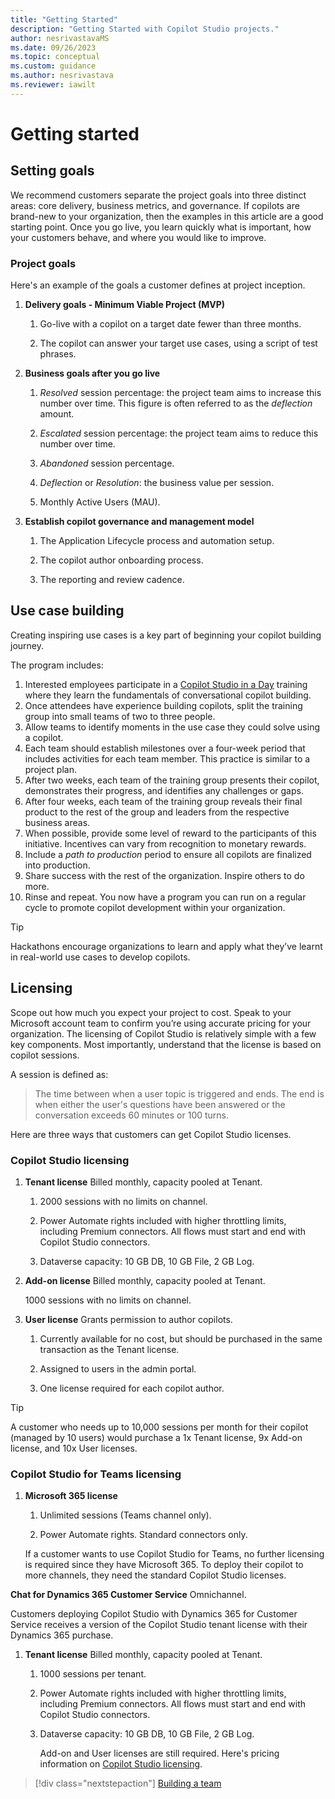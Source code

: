 ```yaml
---
title: "Getting Started"
description: "Getting Started with Copilot Studio projects."
author: nesrivastavaMS
ms.date: 09/26/2023
ms.topic: conceptual
ms.custom: guidance
ms.author: nesrivastava
ms.reviewer: iawilt
---
```


# Getting started

## Setting goals

We recommend customers separate the project goals into three distinct areas: core delivery, business metrics, and governance. If copilots are brand-new to your organization, then the examples in this article are a good starting point. Once you go live, you learn quickly what is important, how your customers behave, and where you would like to improve.

### Project goals

Here's an example of the goals a customer defines at project inception.

1. **Delivery goals - Minimum Viable Project (MVP)**

    1. Go-live with a copilot on a target date fewer than three months.

    1. The copilot can answer your target use cases, using a script of test phrases.

1. **Business goals after you go live**

    1. *Resolved* session percentage: the project team aims to increase this number over time. This figure is often referred to as the *deflection* amount.

    1. *Escalated* session percentage: the project team aims to reduce this number over time.

    1. *Abandoned* session percentage.

    1. *Deflection* or *Resolution*: the business value per session.

    1. Monthly Active Users (MAU).

1. **Establish copilot governance and management model**

    1. The Application Lifecycle process and automation setup.

    1. The copilot author onboarding process.

    1. The reporting and review cadence.

## Use case building

Creating inspiring use cases is a key part of beginning your copilot building journey.

The program includes:

1. Interested employees participate in a [Copilot Studio in a Day](/training/paths/power-virtual-agents-workshop/) training where they learn the fundamentals of conversational copilot building.
1. Once attendees have experience building copilots, split the training group into small teams of two to three people.
1. Allow teams to identify moments in the use case they could solve using a copilot.
1. Each team should establish milestones over a four-week period that includes activities for each team member. This practice is similar to a project plan.
1. After two weeks, each team of the training group presents their copilot, demonstrates their progress, and identifies any challenges or gaps.
1. After four weeks, each team of the training group reveals their final product to the rest of the group and leaders from the respective business areas.
1. When possible, provide some level of reward to the participants of this initiative. Incentives can vary from recognition to monetary rewards.
1. Include a *path to production* period to ensure all copilots are finalized into production.
1. Share success with the rest of the organization. Inspire others to do more.
1. Rinse and repeat. You now have a program you can run on a regular cycle to promote copilot development within your organization.

> [!TIP]
>
> Hackathons encourage organizations to learn and apply what they’ve learnt in real-world use cases to develop copilots.

## Licensing

Scope out how much you expect your project to cost. Speak to your Microsoft account team to confirm you’re using accurate pricing for your organization. The licensing of Copilot Studio is relatively simple with a few key components. Most importantly, understand that the license is based on copilot sessions.

A session is defined as:
>The time between when a user topic is triggered and ends. The end is when either the user's questions have been answered or the conversation exceeds 60 minutes or 100 turns.

Here are three ways that customers can get Copilot Studio licenses.

### Copilot Studio licensing

1. **Tenant license** Billed monthly, capacity pooled at Tenant.

    1. 2000 sessions with no limits on channel.

    1. Power Automate rights included with higher throttling limits, including Premium connectors. All flows must start and end with Copilot Studio connectors.

    1. Dataverse capacity: 10 GB DB, 10 GB File, 2 GB Log.

1. **Add-on license** Billed monthly, capacity pooled at Tenant.

    1000 sessions with no limits on channel.

1. **User license** Grants permission to author copilots.

    1. Currently available for no cost, but should be purchased in the same transaction as the Tenant license.

    1. Assigned to users in the admin portal.

    1. One license required for each copilot author.

>[!TIP]
>
> A customer who needs up to 10,000 sessions per month for their copilot (managed by 10 users) would purchase a 1x Tenant license, 9x Add-on license, and 10x User licenses.

### Copilot Studio for Teams licensing

1. **Microsoft 365 license**

    1. Unlimited sessions (Teams channel only).

    1. Power Automate rights. Standard connectors only.

    If a customer wants to use Copilot Studio for Teams, no further licensing is required since they have Microsoft 365. To deploy their copilot to more channels, they need the standard Copilot Studio licenses.

  **Chat for Dynamics 365 Customer Service** Omnichannel.

   Customers deploying Copilot Studio with Dynamics 365 for Customer Service receives a version of the Copilot Studio tenant license with their Dynamics 365 purchase.

1. **Tenant license** Billed monthly, capacity pooled at Tenant.

    1. 1000 sessions per tenant.

    1. Power Automate rights included with higher throttling limits, including Premium connectors. All flows must start and end with Copilot Studio connectors.

    1. Dataverse capacity: 10 GB DB, 10 GB File, 2 GB Log.

       Add-on and User licenses are still required. Here's pricing information on [Copilot Studio licensing](https://powervirtualagents.microsoft.com/en-us/pricing/).

> [!div class="nextstepaction"]
> [Building a team](project-building-a-team.md)
